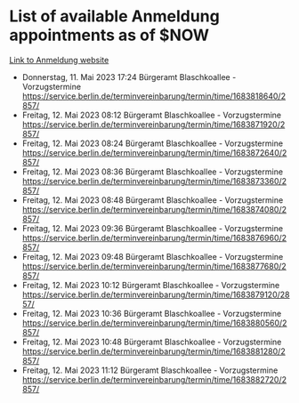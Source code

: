 # List of available Anmeldung appointments as of $NOW
[Link to Anmeldung website](https://service.berlin.de/terminvereinbarung/termin/tag.php?termin=1&anliegen[]=120686&dienstleisterlist=122210,122217,327316,122219,327312,122227,327314,122231,327346,122243,327348,122254,122252,329742,122260,329745,122262,329748,122271,327278,122273,327274,122277,327276,330436,122280,327294,122282,327290,122284,327292,122291,327270,122285,327266,122286,327264,122296,327268,150230,329760,122297,327286,122294,327284,122312,329763,122314,329775,122304,327330,122311,327334,122309,327332,317869,122281,327352,122279,329772,122283,122276,327324,122274,327326,122267,329766,122246,327318,122251,327320,122257,327322,122208,327298,122226,327300&herkunft=http%3A%2F%2Fservice.berlin.de%2Fdienstleistung%2F120686%2F)
- Donnerstag, 11. Mai 2023 17:24 Bürgeramt Blaschkoallee - Vorzugstermine https://service.berlin.de/terminvereinbarung/termin/time/1683818640/2857/
- Freitag, 12. Mai 2023 08:12 Bürgeramt Blaschkoallee - Vorzugstermine https://service.berlin.de/terminvereinbarung/termin/time/1683871920/2857/
- Freitag, 12. Mai 2023 08:24 Bürgeramt Blaschkoallee - Vorzugstermine https://service.berlin.de/terminvereinbarung/termin/time/1683872640/2857/
- Freitag, 12. Mai 2023 08:36 Bürgeramt Blaschkoallee - Vorzugstermine https://service.berlin.de/terminvereinbarung/termin/time/1683873360/2857/
- Freitag, 12. Mai 2023 08:48 Bürgeramt Blaschkoallee - Vorzugstermine https://service.berlin.de/terminvereinbarung/termin/time/1683874080/2857/
- Freitag, 12. Mai 2023 09:36 Bürgeramt Blaschkoallee - Vorzugstermine https://service.berlin.de/terminvereinbarung/termin/time/1683876960/2857/
- Freitag, 12. Mai 2023 09:48 Bürgeramt Blaschkoallee - Vorzugstermine https://service.berlin.de/terminvereinbarung/termin/time/1683877680/2857/
- Freitag, 12. Mai 2023 10:12 Bürgeramt Blaschkoallee - Vorzugstermine https://service.berlin.de/terminvereinbarung/termin/time/1683879120/2857/
- Freitag, 12. Mai 2023 10:36 Bürgeramt Blaschkoallee - Vorzugstermine https://service.berlin.de/terminvereinbarung/termin/time/1683880560/2857/
- Freitag, 12. Mai 2023 10:48 Bürgeramt Blaschkoallee - Vorzugstermine https://service.berlin.de/terminvereinbarung/termin/time/1683881280/2857/
- Freitag, 12. Mai 2023 11:12 Bürgeramt Blaschkoallee - Vorzugstermine https://service.berlin.de/terminvereinbarung/termin/time/1683882720/2857/
